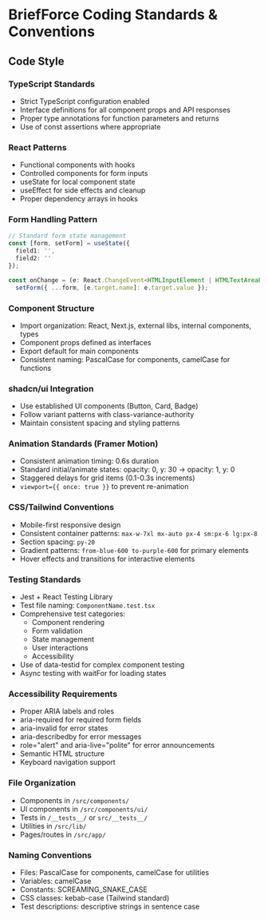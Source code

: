 # BriefForce Coding Standards & Conventions

## Code Style

### TypeScript Standards
- Strict TypeScript configuration enabled
- Interface definitions for all component props and API responses
- Proper type annotations for function parameters and returns
- Use of const assertions where appropriate

### React Patterns
- Functional components with hooks
- Controlled components for form inputs
- useState for local component state
- useEffect for side effects and cleanup
- Proper dependency arrays in hooks

### Form Handling Pattern
```typescript
// Standard form state management
const [form, setForm] = useState({
  field1: '',
  field2: ''
});

const onChange = (e: React.ChangeEvent<HTMLInputElement | HTMLTextAreaElement>) =>
  setForm({ ...form, [e.target.name]: e.target.value });
```

### Component Structure
- Import organization: React, Next.js, external libs, internal components, types
- Component props defined as interfaces
- Export default for main components
- Consistent naming: PascalCase for components, camelCase for functions

### shadcn/ui Integration
- Use established UI components (Button, Card, Badge)
- Follow variant patterns with class-variance-authority
- Maintain consistent spacing and styling patterns

### Animation Standards (Framer Motion)
- Consistent animation timing: 0.6s duration
- Standard initial/animate states: opacity: 0, y: 30 → opacity: 1, y: 0
- Staggered delays for grid items (0.1-0.3s increments)
- `viewport={{ once: true }}` to prevent re-animation

### CSS/Tailwind Conventions
- Mobile-first responsive design
- Consistent container patterns: `max-w-7xl mx-auto px-4 sm:px-6 lg:px-8`
- Section spacing: `py-20`
- Gradient patterns: `from-blue-600 to-purple-600` for primary elements
- Hover effects and transitions for interactive elements

### Testing Standards
- Jest + React Testing Library
- Test file naming: `ComponentName.test.tsx`
- Comprehensive test categories:
  - Component rendering
  - Form validation  
  - State management
  - User interactions
  - Accessibility
- Use of data-testid for complex component testing
- Async testing with waitFor for loading states

### Accessibility Requirements
- Proper ARIA labels and roles
- aria-required for required form fields
- aria-invalid for error states
- aria-describedby for error messages
- role="alert" and aria-live="polite" for error announcements
- Semantic HTML structure
- Keyboard navigation support

### File Organization
- Components in `/src/components/`
- UI components in `/src/components/ui/`
- Tests in `/__tests__/` or `src/__tests__/`
- Utilities in `/src/lib/`
- Pages/routes in `/src/app/`

### Naming Conventions
- Files: PascalCase for components, camelCase for utilities
- Variables: camelCase
- Constants: SCREAMING_SNAKE_CASE
- CSS classes: kebab-case (Tailwind standard)
- Test descriptions: descriptive strings in sentence case